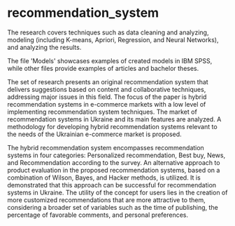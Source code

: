 # recommendation_system

The research covers techniques such as data cleaning and analyzing, modeling (including K-means, Apriori, Regression, and Neural Networks), and analyzing the results. 

The file 'Models' showcases examples of created models in IBM SPSS, while other files provide examples of articles and bachelor theses.

The set of research presents an original recommendation system that delivers suggestions based on content and collaborative techniques, addressing major issues in this field. The focus of the paper is hybrid recommendation systems in e-commerce markets with a low level of implementing recommendation system techniques. The market of recommendation systems in Ukraine and its main features are analyzed. A methodology for developing hybrid recommendation systems relevant to the needs of the Ukrainian e-commerce market is proposed.

The hybrid recommendation system encompasses recommendation systems in four categories: Personalized recommendation, Best buy, News, and Recommendation according to the survey. An alternative approach to product evaluation in the proposed recommendation systems, based on a combination of Wilson, Bayes, and Hacker methods, is utilized. It is demonstrated that this approach can be successful for recommendation systems in Ukraine. The utility of the concept for users lies in the creation of more customized recommendations that are more attractive to them, considering a broader set of variables such as the time of publishing, the percentage of favorable comments, and personal preferences.

